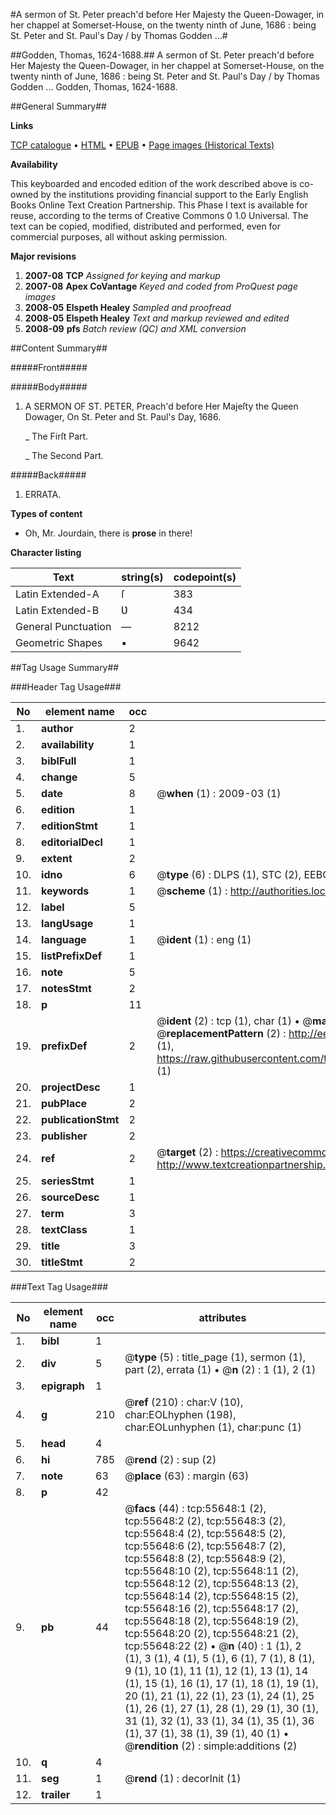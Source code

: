 #A sermon of St. Peter preach'd before Her Majesty the Queen-Dowager, in her chappel at Somerset-House, on the twenty ninth of June, 1686 : being St. Peter and St. Paul's Day  / by Thomas Godden ...#

##Godden, Thomas, 1624-1688.##
A sermon of St. Peter preach'd before Her Majesty the Queen-Dowager, in her chappel at Somerset-House, on the twenty ninth of June, 1686 : being St. Peter and St. Paul's Day  / by Thomas Godden ...
Godden, Thomas, 1624-1688.

##General Summary##

**Links**

[TCP catalogue](http://www.ota.ox.ac.uk/tcp/)  • 
[HTML](http://tei.it.ox.ac.uk/tcp/Texts-HTML/free/A42/A42899.html)  • 
[EPUB](http://tei.it.ox.ac.uk/tcp/Texts-EPUB/free/A42/A42899.epub) • 
[Page images (Historical Texts)](https://data.historicaltexts.jisc.ac.uk/view?pubId=eebo-12181172e&pageId=eebo-12181172e-55648-1)

**Availability**

This keyboarded and encoded edition of the
	       work described above is co-owned by the institutions
	       providing financial support to the Early English Books
	       Online Text Creation Partnership. This Phase I text is
	       available for reuse, according to the terms of Creative
	       Commons 0 1.0 Universal. The text can be copied,
	       modified, distributed and performed, even for
	       commercial purposes, all without asking permission.

**Major revisions**

1. __2007-08__ __TCP__ *Assigned for keying and markup*
1. __2007-08__ __Apex CoVantage__ *Keyed and coded from ProQuest page images*
1. __2008-05__ __Elspeth Healey__ *Sampled and proofread*
1. __2008-05__ __Elspeth Healey__ *Text and markup reviewed and edited*
1. __2008-09__ __pfs__ *Batch review (QC) and XML conversion*

##Content Summary##

#####Front#####

#####Body#####

1. A SERMON OF ST. PETER, Preach'd before Her Majeſty the Queen Dowager, On St. Peter and St. Paul's Day, 1686.

    _ The Firſt Part.

    _ The Second Part.

#####Back#####

1. ERRATA.

**Types of content**

  * Oh, Mr. Jourdain, there is **prose** in there!

**Character listing**


|Text|string(s)|codepoint(s)|
|---|---|---|
|Latin Extended-A|ſ|383|
|Latin Extended-B|Ʋ|434|
|General Punctuation|—|8212|
|Geometric Shapes|▪|9642|

##Tag Usage Summary##

###Header Tag Usage###

|No|element name|occ|attributes|
|---|---|---|---|
|1.|__author__|2||
|2.|__availability__|1||
|3.|__biblFull__|1||
|4.|__change__|5||
|5.|__date__|8| @__when__ (1) : 2009-03 (1)|
|6.|__edition__|1||
|7.|__editionStmt__|1||
|8.|__editorialDecl__|1||
|9.|__extent__|2||
|10.|__idno__|6| @__type__ (6) : DLPS (1), STC (2), EEBO-CITATION (1), OCLC (1), VID (1)|
|11.|__keywords__|1| @__scheme__ (1) : http://authorities.loc.gov/ (1)|
|12.|__label__|5||
|13.|__langUsage__|1||
|14.|__language__|1| @__ident__ (1) : eng (1)|
|15.|__listPrefixDef__|1||
|16.|__note__|5||
|17.|__notesStmt__|2||
|18.|__p__|11||
|19.|__prefixDef__|2| @__ident__ (2) : tcp (1), char (1)  •  @__matchPattern__ (2) : ([0-9\-]+):([0-9IVX]+) (1), (.+) (1)  •  @__replacementPattern__ (2) : http://eebo.chadwyck.com/downloadtiff?vid=$1&page=$2 (1), https://raw.githubusercontent.com/textcreationpartnership/Texts/master/tcpchars.xml#$1 (1)|
|20.|__projectDesc__|1||
|21.|__pubPlace__|2||
|22.|__publicationStmt__|2||
|23.|__publisher__|2||
|24.|__ref__|2| @__target__ (2) : https://creativecommons.org/publicdomain/zero/1.0/ (1), http://www.textcreationpartnership.org/docs/. (1)|
|25.|__seriesStmt__|1||
|26.|__sourceDesc__|1||
|27.|__term__|3||
|28.|__textClass__|1||
|29.|__title__|3||
|30.|__titleStmt__|2||


###Text Tag Usage###

|No|element name|occ|attributes|
|---|---|---|---|
|1.|__bibl__|1||
|2.|__div__|5| @__type__ (5) : title_page (1), sermon (1), part (2), errata (1)  •  @__n__ (2) : 1 (1), 2 (1)|
|3.|__epigraph__|1||
|4.|__g__|210| @__ref__ (210) : char:V (10), char:EOLhyphen (198), char:EOLunhyphen (1), char:punc (1)|
|5.|__head__|4||
|6.|__hi__|785| @__rend__ (2) : sup (2)|
|7.|__note__|63| @__place__ (63) : margin (63)|
|8.|__p__|42||
|9.|__pb__|44| @__facs__ (44) : tcp:55648:1 (2), tcp:55648:2 (2), tcp:55648:3 (2), tcp:55648:4 (2), tcp:55648:5 (2), tcp:55648:6 (2), tcp:55648:7 (2), tcp:55648:8 (2), tcp:55648:9 (2), tcp:55648:10 (2), tcp:55648:11 (2), tcp:55648:12 (2), tcp:55648:13 (2), tcp:55648:14 (2), tcp:55648:15 (2), tcp:55648:16 (2), tcp:55648:17 (2), tcp:55648:18 (2), tcp:55648:19 (2), tcp:55648:20 (2), tcp:55648:21 (2), tcp:55648:22 (2)  •  @__n__ (40) : 1 (1), 2 (1), 3 (1), 4 (1), 5 (1), 6 (1), 7 (1), 8 (1), 9 (1), 10 (1), 11 (1), 12 (1), 13 (1), 14 (1), 15 (1), 16 (1), 17 (1), 18 (1), 19 (1), 20 (1), 21 (1), 22 (1), 23 (1), 24 (1), 25 (1), 26 (1), 27 (1), 28 (1), 29 (1), 30 (1), 31 (1), 32 (1), 33 (1), 34 (1), 35 (1), 36 (1), 37 (1), 38 (1), 39 (1), 40 (1)  •  @__rendition__ (2) : simple:additions (2)|
|10.|__q__|4||
|11.|__seg__|1| @__rend__ (1) : decorInit (1)|
|12.|__trailer__|1||
